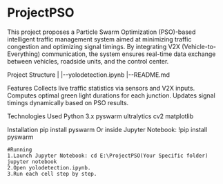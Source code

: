 # ProjectPSO
This project proposes a Particle Swarm Optimization (PSO)-based intelligent traffic management system aimed at minimizing traffic congestion and optimizing signal timings. By integrating V2X (Vehicle-to-Everything) communication, the system ensures real-time data exchange between vehicles, roadside units, and the control center.

Project Structure
    |
    |--yolodetection.ipynb
    |--README.md

Features
    Collects live traffic statistics via sensors and V2X inputs. 
    Computes optimal green light durations for each junction.
    Updates signal timings dynamically based on PSO results.

Technologies Used
    Python 3.x
    pyswarm
    ultralytics
    cv2
    matplotlib

Installation
    pip install pyswarm
    Or inside Jupyter Notebook:
    !pip install pyswarm

    #Running
    1.Launch Jupyter Notebook: cd E:\ProjectPSO(Your Specific folder) jupyter notebook 
    2.Open yolodetection.ipynb. 
    3.Run each cell step by step.